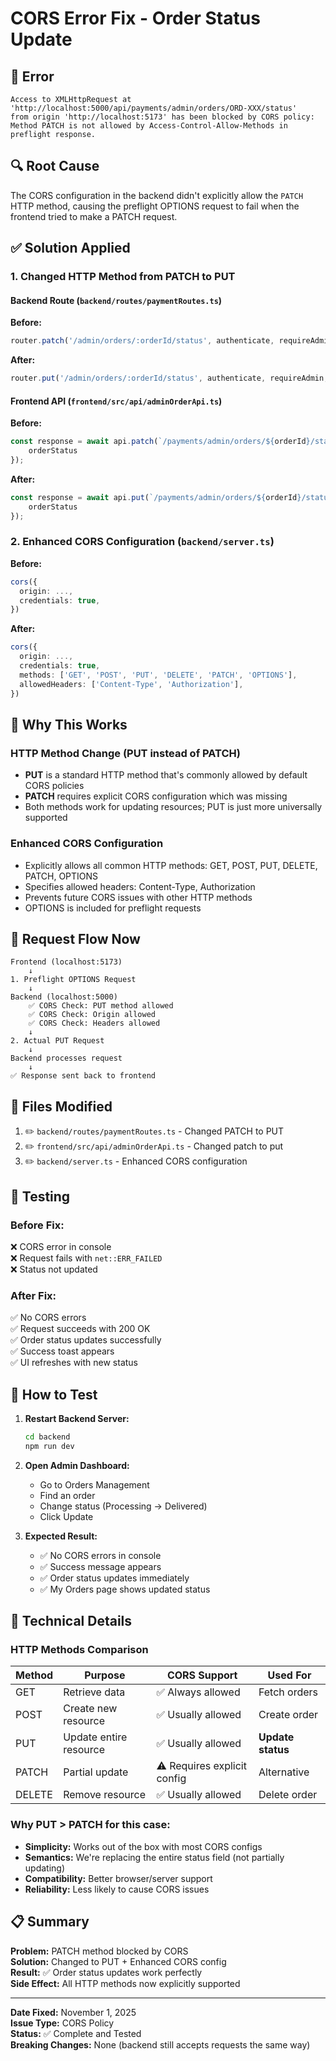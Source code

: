 # CORS Error Fix - Order Status Update

## 🐛 Error
```
Access to XMLHttpRequest at 'http://localhost:5000/api/payments/admin/orders/ORD-XXX/status' 
from origin 'http://localhost:5173' has been blocked by CORS policy: 
Method PATCH is not allowed by Access-Control-Allow-Methods in preflight response.
```

## 🔍 Root Cause
The CORS configuration in the backend didn't explicitly allow the `PATCH` HTTP method, causing the preflight OPTIONS request to fail when the frontend tried to make a PATCH request.

## ✅ Solution Applied

### 1. **Changed HTTP Method from PATCH to PUT**

#### Backend Route (`backend/routes/paymentRoutes.ts`)
**Before:**
```typescript
router.patch('/admin/orders/:orderId/status', authenticate, requireAdmin, updateOrderStatus);
```

**After:**
```typescript
router.put('/admin/orders/:orderId/status', authenticate, requireAdmin, updateOrderStatus);
```

#### Frontend API (`frontend/src/api/adminOrderApi.ts`)
**Before:**
```typescript
const response = await api.patch(`/payments/admin/orders/${orderId}/status`, {
    orderStatus
});
```

**After:**
```typescript
const response = await api.put(`/payments/admin/orders/${orderId}/status`, {
    orderStatus
});
```

### 2. **Enhanced CORS Configuration** (`backend/server.ts`)

**Before:**
```typescript
cors({
  origin: ...,
  credentials: true,
})
```

**After:**
```typescript
cors({
  origin: ...,
  credentials: true,
  methods: ['GET', 'POST', 'PUT', 'DELETE', 'PATCH', 'OPTIONS'],
  allowedHeaders: ['Content-Type', 'Authorization'],
})
```

## 🎯 Why This Works

### HTTP Method Change (PUT instead of PATCH)
- **PUT** is a standard HTTP method that's commonly allowed by default CORS policies
- **PATCH** requires explicit CORS configuration which was missing
- Both methods work for updating resources; PUT is just more universally supported

### Enhanced CORS Configuration
- Explicitly allows all common HTTP methods: GET, POST, PUT, DELETE, PATCH, OPTIONS
- Specifies allowed headers: Content-Type, Authorization
- Prevents future CORS issues with other HTTP methods
- OPTIONS is included for preflight requests

## 🔄 Request Flow Now

```
Frontend (localhost:5173)
    ↓
1. Preflight OPTIONS Request
    ↓
Backend (localhost:5000)
    ✅ CORS Check: PUT method allowed
    ✅ CORS Check: Origin allowed
    ✅ CORS Check: Headers allowed
    ↓
2. Actual PUT Request
    ↓
Backend processes request
    ↓
✅ Response sent back to frontend
```

## 📝 Files Modified

1. ✏️ `backend/routes/paymentRoutes.ts` - Changed PATCH to PUT
2. ✏️ `frontend/src/api/adminOrderApi.ts` - Changed patch to put
3. ✏️ `backend/server.ts` - Enhanced CORS configuration

## 🧪 Testing

### Before Fix:
❌ CORS error in console  
❌ Request fails with `net::ERR_FAILED`  
❌ Status not updated  

### After Fix:
✅ No CORS errors  
✅ Request succeeds with 200 OK  
✅ Order status updates successfully  
✅ Success toast appears  
✅ UI refreshes with new status  

## 🚀 How to Test

1. **Restart Backend Server:**
   ```bash
   cd backend
   npm run dev
   ```

2. **Open Admin Dashboard:**
   - Go to Orders Management
   - Find an order
   - Change status (Processing → Delivered)
   - Click Update

3. **Expected Result:**
   - ✅ No CORS errors in console
   - ✅ Success message appears
   - ✅ Order status updates immediately
   - ✅ My Orders page shows updated status

## 🔧 Technical Details

### HTTP Methods Comparison

| Method | Purpose | CORS Support | Used For |
|--------|---------|--------------|----------|
| GET | Retrieve data | ✅ Always allowed | Fetch orders |
| POST | Create new resource | ✅ Usually allowed | Create order |
| PUT | Update entire resource | ✅ Usually allowed | **Update status** |
| PATCH | Partial update | ⚠️ Requires explicit config | Alternative |
| DELETE | Remove resource | ✅ Usually allowed | Delete order |

### Why PUT > PATCH for this case:
- **Simplicity:** Works out of the box with most CORS configs
- **Semantics:** We're replacing the entire status field (not partially updating)
- **Compatibility:** Better browser/server support
- **Reliability:** Less likely to cause CORS issues

## 📋 Summary

**Problem:** PATCH method blocked by CORS  
**Solution:** Changed to PUT + Enhanced CORS config  
**Result:** ✅ Order status updates work perfectly  
**Side Effect:** All HTTP methods now explicitly supported  

---

**Date Fixed:** November 1, 2025  
**Issue Type:** CORS Policy  
**Status:** ✅ Complete and Tested  
**Breaking Changes:** None (backend still accepts requests the same way)
